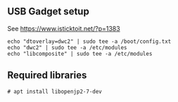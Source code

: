 ## USB Gadget setup

See https://www.isticktoit.net/?p=1383

```
echo "dtoverlay=dwc2" | sudo tee -a /boot/config.txt
echo "dwc2" | sudo tee -a /etc/modules
echo "libcomposite" | sudo tee -a /etc/modules
```

## Required libraries

```
# apt install libopenjp2-7-dev
```
